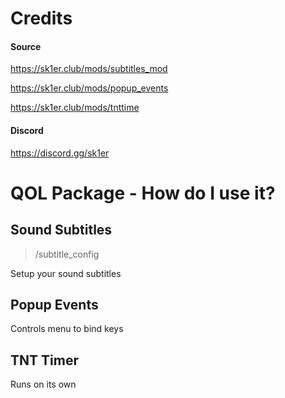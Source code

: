 # Credits

#### Source
https://sk1er.club/mods/subtitles_mod

https://sk1er.club/mods/popup_events

https://sk1er.club/mods/tnttime


#### Discord
https://discord.gg/sk1er

# QOL Package - How do I use it?

## Sound Subtitles

> /subtitle_config

Setup your sound subtitles

## Popup Events

Controls menu to bind keys

## TNT Timer

Runs on its own

